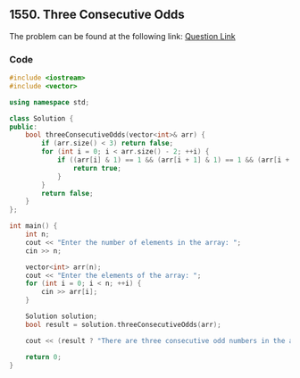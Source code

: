 ## 1550. Three Consecutive Odds
The problem can be found at the following link: [Question Link](https://leetcode.com/problems/three-consecutive-odds/description/)

### Code

```cpp
#include <iostream>
#include <vector>

using namespace std;

class Solution {
public:
    bool threeConsecutiveOdds(vector<int>& arr) {
        if (arr.size() < 3) return false;
        for (int i = 0; i < arr.size() - 2; ++i) {
            if ((arr[i] & 1) == 1 && (arr[i + 1] & 1) == 1 && (arr[i + 2] & 1) == 1) {
                return true;
            }
        }
        return false;
    }
};

int main() {
    int n;
    cout << "Enter the number of elements in the array: ";
    cin >> n;

    vector<int> arr(n);
    cout << "Enter the elements of the array: ";
    for (int i = 0; i < n; ++i) {
        cin >> arr[i];
    }

    Solution solution;
    bool result = solution.threeConsecutiveOdds(arr);

    cout << (result ? "There are three consecutive odd numbers in the array." : "There are no three consecutive odd numbers in the array.") << endl;

    return 0;
}
```